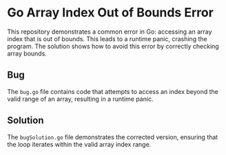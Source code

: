 # Go Array Index Out of Bounds Error

This repository demonstrates a common error in Go: accessing an array index that is out of bounds.  This leads to a runtime panic, crashing the program. The solution shows how to avoid this error by correctly checking array bounds.

## Bug
The `bug.go` file contains code that attempts to access an index beyond the valid range of an array, resulting in a runtime panic.

## Solution
The `bugSolution.go` file demonstrates the corrected version, ensuring that the loop iterates within the valid array index range.